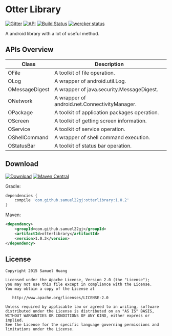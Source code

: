 # Otter Library

[![Gitter](https://badges.gitter.im/samuel22gj/OtterLibrary.svg)](https://gitter.im/samuel22gj/OtterLibrary?utm_source=badge&utm_medium=badge&utm_campaign=pr-badge)
[![API](https://img.shields.io/badge/API-15%2B-brightgreen.svg?style=flat)](https://android-arsenal.com/api?level=15)
[![Build Status](https://travis-ci.org/samuel22gj/OtterLibrary.svg)](https://travis-ci.org/samuel22gj/OtterLibrary)
[![wercker status](https://app.wercker.com/status/decfdfc6beb94de22d7c18621416123f/s/master "wercker status")](https://app.wercker.com/project/bykey/decfdfc6beb94de22d7c18621416123f)

A android library with a lot of useful method.

## APIs Overview

| Class | Description |
|-------|-------------|
| OFile | A toolkit of file operation. |
| OLog | A wrapper of android.util.Log. |
| OMessageDigest | A wrapper of java.security.MessageDigest. |
| ONetwork | A wrapper of android.net.ConnectivityManager. |
| OPackage | A toolkit of application packages operation. |
| OScreen | A toolkit of getting screen information. |
| OService | A toolkit of service operation. |
| OShellCommand | A wrapper of shell command execution. |
| OStatusBar | A toolkit of status bar operation. |

## Download

[![Download](https://api.bintray.com/packages/samuel22gj/maven/otterlibrary/images/download.svg)](https://bintray.com/samuel22gj/maven/otterlibrary/_latestVersion)
[![Maven Central](https://maven-badges.herokuapp.com/maven-central/com.github.samuel22gj/otterlibrary/badge.svg?style=flat)](https://maven-badges.herokuapp.com/maven-central/com.github.samuel22gj/otterlibrary)

Gradle:
```gradle
dependencies {
    compile 'com.github.samuel22gj:otterlibrary:1.0.2'
}
```

Maven:
```xml
<dependency>
    <groupId>com.github.samuel22gj</groupId>
    <artifactId>otterlibrary</artifactId>
    <version>1.0.2</version>
</dependency>
```

## License

    Copyright 2015 Samuel Huang

    Licensed under the Apache License, Version 2.0 (the "License");
    you may not use this file except in compliance with the License.
    You may obtain a copy of the License at

       http://www.apache.org/licenses/LICENSE-2.0

    Unless required by applicable law or agreed to in writing, software
    distributed under the License is distributed on an "AS IS" BASIS,
    WITHOUT WARRANTIES OR CONDITIONS OF ANY KIND, either express or implied.
    See the License for the specific language governing permissions and
    limitations under the License.
